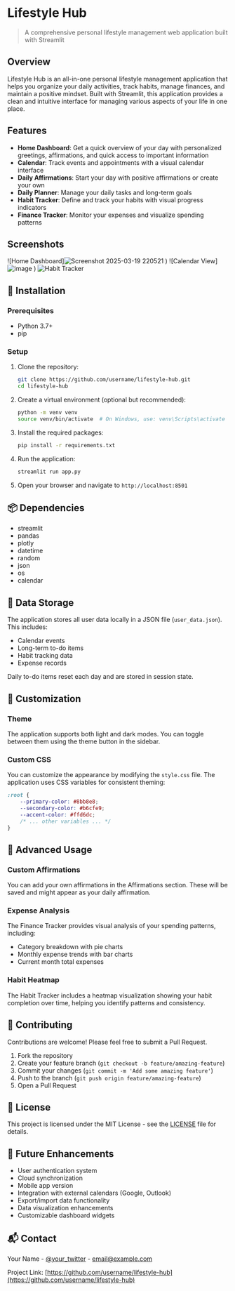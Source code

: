 # Lifestyle Hub


> A comprehensive personal lifestyle management web application built with Streamlit

## Overview

Lifestyle Hub is an all-in-one personal lifestyle management application that helps you organize your daily activities, track habits, manage finances, and maintain a positive mindset. Built with Streamlit, this application provides a clean and intuitive interface for managing various aspects of your life in one place.

## Features

- **Home Dashboard**: Get a quick overview of your day with personalized greetings, affirmations, and quick access to important information
- **Calendar**: Track events and appointments with a visual calendar interface
- **Daily Affirmations**: Start your day with positive affirmations or create your own
- **Daily Planner**: Manage your daily tasks and long-term goals
- **Habit Tracker**: Define and track your habits with visual progress indicators
- **Finance Tracker**: Monitor your expenses and visualize spending patterns

## Screenshots

![Home Dashboard]![Screenshot 2025-03-19 220521](https://github.com/user-attachments/assets/c0276083-0a9b-4d5d-9813-6116e62cca19)
)
![Calendar View]![image](https://github.com/user-attachments/assets/06338b4b-c032-4f3e-8148-b6498b444479)
)
![Habit Tracker](https://raw.githubusercontent.com/username/lifestyle-hub/main/images/habit-tracker.png)

## 🚀 Installation

### Prerequisites

- Python 3.7+
- pip

### Setup

1. Clone the repository:
   ```bash
   git clone https://github.com/username/lifestyle-hub.git
   cd lifestyle-hub
   ```

2. Create a virtual environment (optional but recommended):
   ```bash
   python -m venv venv
   source venv/bin/activate  # On Windows, use: venv\Scripts\activate
   ```

3. Install the required packages:
   ```bash
   pip install -r requirements.txt
   ```

4. Run the application:
   ```bash
   streamlit run app.py
   ```

5. Open your browser and navigate to `http://localhost:8501`

## 📦 Dependencies

- streamlit
- pandas
- plotly
- datetime
- random
- json
- os
- calendar

## 💾 Data Storage

The application stores all user data locally in a JSON file (`user_data.json`). This includes:

- Calendar events
- Long-term to-do items
- Habit tracking data
- Expense records

Daily to-do items reset each day and are stored in session state.

## 🎨 Customization

### Theme

The application supports both light and dark modes. You can toggle between them using the theme button in the sidebar.

### Custom CSS

You can customize the appearance by modifying the `style.css` file. The application uses CSS variables for consistent theming:

```css
:root {
    --primary-color: #8bb8e8;
    --secondary-color: #b6cfe9;
    --accent-color: #ffd6dc;
    /* ... other variables ... */
}
```

## 🔧 Advanced Usage

### Custom Affirmations

You can add your own affirmations in the Affirmations section. These will be saved and might appear as your daily affirmation.

### Expense Analysis

The Finance Tracker provides visual analysis of your spending patterns, including:
- Category breakdown with pie charts
- Monthly expense trends with bar charts
- Current month total expenses

### Habit Heatmap

The Habit Tracker includes a heatmap visualization showing your habit completion over time, helping you identify patterns and consistency.

## 🤝 Contributing

Contributions are welcome! Please feel free to submit a Pull Request.

1. Fork the repository
2. Create your feature branch (`git checkout -b feature/amazing-feature`)
3. Commit your changes (`git commit -m 'Add some amazing feature'`)
4. Push to the branch (`git push origin feature/amazing-feature`)
5. Open a Pull Request

## 📜 License

This project is licensed under the MIT License - see the [LICENSE](LICENSE) file for details.

## 🔮 Future Enhancements

- User authentication system
- Cloud synchronization
- Mobile app version
- Integration with external calendars (Google, Outlook)
- Export/import data functionality
- Data visualization enhancements
- Customizable dashboard widgets

## 📬 Contact

Your Name - [@your_twitter](https://twitter.com/your_twitter) - email@example.com

Project Link: [https://github.com/username/lifestyle-hub](https://github.com/username/lifestyle-hub)
